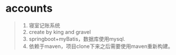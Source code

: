 # accounts
> 1. 寝室记账系统
> 2. create by king and gravel
> 3. springboot+myBatis，数据库使用mysql.
> 4. 依赖于maven，项目clone下来之后需要使用maven重新构建。
